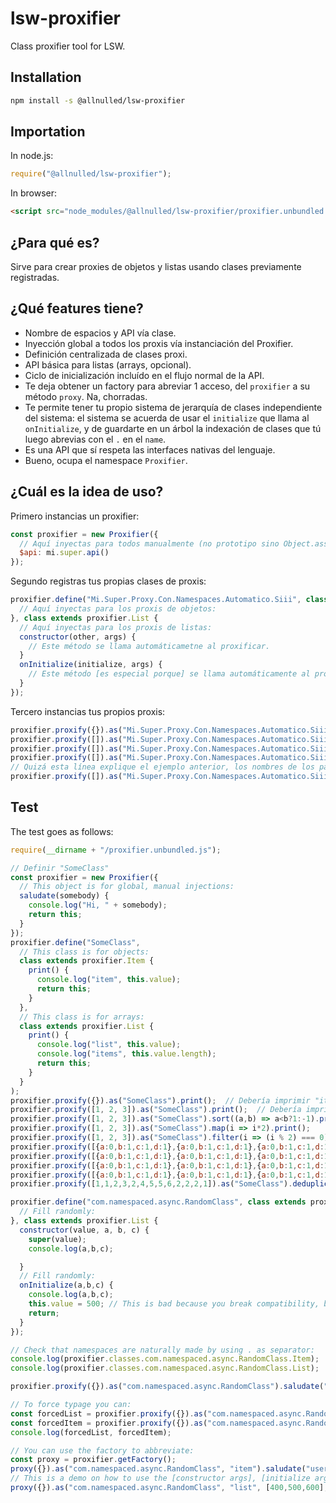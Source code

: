 # lsw-proxifier

Class proxifier tool for LSW.

## Installation

```sh
npm install -s @allnulled/lsw-proxifier
```

## Importation

In node.js:

```js
require("@allnulled/lsw-proxifier");
```

In browser:

```html
<script src="node_modules/@allnulled/lsw-proxifier/proxifier.unbundled.js"></script>
```

## ¿Para qué es?

Sirve para crear proxies de objetos y listas usando clases previamente registradas.

## ¿Qué features tiene?

- Nombre de espacios y API vía clase.
- Inyección global a todos los proxis vía instanciación del Proxifier.
- Definición centralizada de clases proxi.
- API básica para listas (arrays, opcional).
- Ciclo de inicialización incluído en el flujo normal de la API.
- Te deja obtener un factory para abreviar 1 acceso, del `proxifier` a su método `proxy`. Na, chorradas.
- Te permite tener tu propio sistema de jerarquía de clases independiente del sistema: el sistema se acuerda de usar el `initialize` que llama al `onInitialize`, y de guardarte en un árbol la indexación de clases que tú luego abrevias con el `.` en el `name`.
- Es una API que sí respeta las interfaces nativas del lenguaje.
- Bueno, ocupa el namespace `Proxifier`.


## ¿Cuál es la idea de uso?

Primero instancias un proxifier:

```js
const proxifier = new Proxifier({
  // Aquí inyectas para todos manualmente (no prototipo sino Object.assign en el constructor):
  $api: mi.super.api()
});
```

Segundo registras tus propias clases de proxis:

```js
proxifier.define("Mi.Super.Proxy.Con.Namespaces.Automatico.Siii", class extends proxifier.Item {
  // Aquí inyectas para los proxis de objetos:
}, class extends proxifier.List {
  // Aquí inyectas para los proxis de listas:
  constructor(other, args) {
    // Este método se llama automáticametne al proxificar.
  }
  onInitialize(initialize, args) {
    // Este método [es especial porque] se llama automáticamente al proxificar [y no es el constructor].
  }
});
```

Tercero instancias tus propios proxis:

```js
proxifier.proxify({}).as("Mi.Super.Proxy.Con.Namespaces.Automatico.Siii");
proxifier.proxify([]).as("Mi.Super.Proxy.Con.Namespaces.Automatico.Siii");
proxifier.proxify([]).as("Mi.Super.Proxy.Con.Namespaces.Automatico.Siii", "item");
proxifier.proxify([]).as("Mi.Super.Proxy.Con.Namespaces.Automatico.Siii", "list");
// Quizá esta línea explique el ejemplo anterior, los nombres de los parámetros:
proxifier.proxify([]).as("Mi.Super.Proxy.Con.Namespaces.Automatico.Siii", "list", ["other", "args"], ["initialize", "args"]);
```

## Test

The test goes as follows:

```js
require(__dirname + "/proxifier.unbundled.js");

// Definir "SomeClass"
const proxifier = new Proxifier({
  // This object is for global, manual injections:
  saludate(somebody) {
    console.log("Hi, " + somebody);
    return this;
  }
});
proxifier.define("SomeClass",
  // This class is for objects:
  class extends proxifier.Item {
    print() {
      console.log("item", this.value);
      return this;
    }
  },
  // This class is for arrays:
  class extends proxifier.List {
    print() {
      console.log("list", this.value);
      console.log("items", this.value.length);
      return this;
    }
  }
);
proxifier.proxify({}).as("SomeClass").print();  // Debería imprimir "item {}"
proxifier.proxify([1, 2, 3]).as("SomeClass").print();  // Debería imprimir la lista y la cantidad de elementos
proxifier.proxify([1, 2, 3]).as("SomeClass").sort((a,b) => a<b?1:-1).print();
proxifier.proxify([1, 2, 3]).as("SomeClass").map(i => i*2).print();
proxifier.proxify([1, 2, 3]).as("SomeClass").filter(i => (i % 2) === 0).print();
proxifier.proxify([{a:0,b:1,c:1,d:1},{a:0,b:1,c:1,d:1},{a:0,b:1,c:1,d:1}]).as("SomeClass").onlyProp("b").print();
proxifier.proxify([{a:0,b:1,c:1,d:1},{a:0,b:1,c:1,d:1},{a:0,b:1,c:1,d:1}]).as("SomeClass").onlyProps(["a","d"]).print();
proxifier.proxify([{a:0,b:1,c:1,d:1},{a:0,b:1,c:1,d:1},{a:0,b:1,c:1,d:1}]).as("SomeClass").removeProp("a").print();
proxifier.proxify([{a:0,b:1,c:1,d:1},{a:0,b:1,c:1,d:1},{a:0,b:1,c:1,d:1}]).as("SomeClass").removeProps(["a","d"]).print();
proxifier.proxify([1,1,2,3,2,4,5,5,6,2,2,2,1]).as("SomeClass").deduplicate().print().saludate("user!").print();

proxifier.define("com.namespaced.async.RandomClass", class extends proxifier.Item {
  // Fill randomly:
}, class extends proxifier.List {
  constructor(value, a, b, c) {
    super(value);
    console.log(a,b,c);

  }
  // Fill randomly:
  onInitialize(a,b,c) {
    console.log(a,b,c);
    this.value = 500; // This is bad because you break compatibility, but you still could do it, it's JS.
    return;
  }
});

// Check that namespaces are naturally made by using . as separator:
console.log(proxifier.classes.com.namespaced.async.RandomClass.Item);
console.log(proxifier.classes.com.namespaced.async.RandomClass.List);

proxifier.proxify({}).as("com.namespaced.async.RandomClass").saludate("Hi!");

// To force typage you can:
const forcedList = proxifier.proxify({}).as("com.namespaced.async.RandomClass", "list");
const forcedItem = proxifier.proxify({}).as("com.namespaced.async.RandomClass", "item");
console.log(forcedList, forcedItem);

// You can use the factory to abbreviate:
const proxy = proxifier.getFactory();
proxy({}).as("com.namespaced.async.RandomClass", "item").saludate("user");
// This is a demo on how to use the [constructor args], [initialize args] on proxification:
proxy({}).as("com.namespaced.async.RandomClass", "list", [400,500,600], [100, 200, 300]).saludate("user");
```